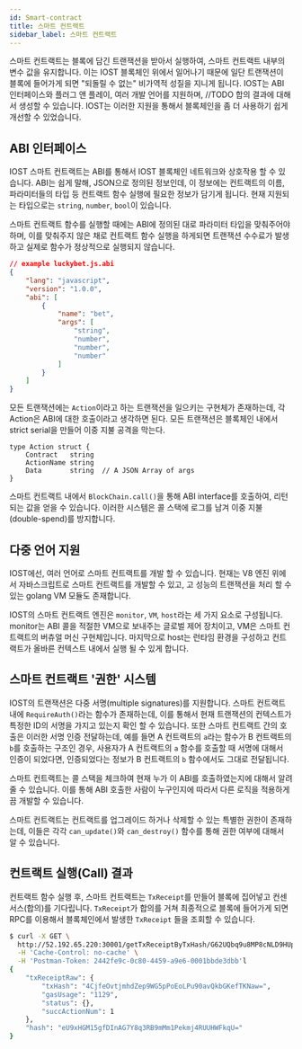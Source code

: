 ```yaml
---
id: Smart-contract
title: 스마트 컨트랙트
sidebar_label: 스마트 컨트랙트
---
```

스마트 컨트랙트는 블록에 담긴 트랜잭션을 받아서 실행하여, 스마트 컨트랙트 내부의 변수 값을 유지합니다. 이는 IOST 블록체인 위에서 일어나기 때문에 일단 트랜잭션이 블록에 들어가게 되면 "되돌릴 수 없는" 비가역적 성질을 지니게 됩니다. IOST는 ABI 인터페이스와 플러그 앤 플레이, 여러 개발 언어를 지원하며, //TODO 합의 결과에 대해서 생성할 수 있습니다. IOST는 이러한 지원을 통해서 블록체인을 좀 더 사용하기 쉽게 개선할 수 있었습니다.

## ABI 인터페이스
IOST 스마트 컨트랙트는 ABI를 통해서 IOST 블록체인 네트워크와 상호작용 할 수 있습니다. ABI는 쉽게 말해, JSON으로 정의된 정보인데, 이 정보에는 컨트랙트의 이름, 파라미터들의 타입 등 컨트랙트 함수 실행에 필요한 정보가 담기게 됩니다. 현재 지원되는 타입으로는 `string`, `number`, `bool`이 있습니다.

스마트 컨트랙트 함수를 실행할 때에는 ABI에 정의된 대로 파라미터 타입을 맞춰주어야 하며, 이를 맞춰주지 않은 채로 컨트랙트 함수 실행을 하게되면 트랜잭션 수수료가 발생하고 실제로 함수가 정상적으로 실행되지 않습니다.

```json
// example luckybet.js.abi
{
    "lang": "javascript",
    "version": "1.0.0",
    "abi": [
        {
            "name": "bet",
            "args": [
                "string",
                "number",
                "number",
                "number"
            ]
        }
    ]
}
```

모든 트랜잭션에는 `Action`이라고 하는 트랜잭션을 일으키는 구현체가 존재하는데, 각 Action은 ABI에 대한 호출이라고 생각하면 된다. 모든 트랜잭션은 블록체인 내에서 strict serial을 만들어 이중 지불 공격을 막는다.

```golang
type Action struct {
	Contract   string  
	ActionName string
	Data       string  // A JSON Array of args
}
```

스마트 컨트랙트 내에서 `BlockChain.call()`을 통해 ABI interface를 호출하여, 리턴되는 값을 얻을 수 있습니다. 이러한 시스템은 콜 스택에 로그를 남겨 이중 지불(double-spend)를 방지합니다.

## 다중 언어 지원
IOST에선, 여러 언어로 스마트 컨트랙트를 개발 할 수 있습니다. 현재는 V8 엔진 위에서 자바스크립트로 스마트 컨트랙트를 개발할 수 있고, 고 성능의 트랜잭션을 처리 할 수 있는 golang VM 모듈도 존재합니다.

IOST의 스마트 컨트랙트 엔진은 `monitor`, `VM`, `host`라는 세 가지 요소로 구성됩니다. monitor는 ABI 콜을 적절한 VM으로 보내주는 글로벌 제어 장치이고, VM은 스마트 컨트랙트의 버츄얼 머신 구현체입니다. 마지막으로 host는 런타임 환경을 구성하고 컨트랙트가 올바른 컨텍스트 내에서 실행 될 수 있게 합니다.

## 스마트 컨트랙트 '권한' 시스템
IOST의 트랜잭션은 다중 서명(multiple signatures)를 지원합니다. 스마트 컨트랙트 내에 `RequireAuth()`라는 함수가 존재하는데, 이를 통해서 현재 트랜잭션의 컨텍스트가 특정한 ID의 서명을 가지고 있는지 확인 할 수 있습니다. 또한 스마트 컨트랙트 간의 호출은 이러한 서명 인증 전달하는데, 예를 들면 A 컨트랙트의 `a`라는 함수가 B 컨트랙트의 `b`를 호출하는 구조인 경우, 사용자가 A 컨트랙트의 `a` 함수를 호출할 때 서명에 대해서 인증이 되었다면, 인증되었다는 정보가 B 컨트랙트의 `b` 함수에서도 그대로 전달됩니다.

스마트 컨트랙트는 콜 스택을 체크하여 현재 누가 이 ABI를 호출하였는지에 대해서 알려줄 수 있습니다. 이를 통해 ABI 호출한 사람이 누구인지에 따라서 다른 로직을 적용하게끔 개발할 수 있습니다.

스마트 컨트랙트는 컨트랙트를 업그레이드 하거나 삭제할 수 있는 특별한 권한이 존재하는데, 이들은 각각 `can_update()`와 `can_destroy()` 함수를 통해 권한 여부에 대해서 알 수 있습니다.

## 컨트랙트 실행(Call) 결과
컨트랙트 함수 실행 후, 스마트 컨트랙트는 `TxReceipt`를 만들어 블록에 집어넣고 컨센서스(합의)를 기다립니다. `TxReceipt`가 합의를 거쳐 최종적으로 블록에 들어가게 되면 RPC를 이용해서 블록체인에서 발생한 `TxReceipt` 들을 조회할 수 있습니다.

```sh
$ curl -X GET \
  http://52.192.65.220:30001/getTxReceiptByTxHash/G62UQbq9u8MP8cNLD9HUpMFtstTvRUAJ4avzKiAJc86f \
  -H 'Cache-Control: no-cache' \
  -H 'Postman-Token: 2442fe9c-0c80-4459-a9e6-0001bbde3dbb'l
{
    "txReceiptRaw": {
        "txHash": "4CjfeOvtjmhdZep9WG5pPoEoLPu90avQkbGKefTKNaw=",
        "gasUsage": "1129",
        "status": {},
        "succActionNum": 1
    },
    "hash": "eU9xHGM15gfDInAG7Y8q3RB9mMm1Pekmj4RUUHWFkqU="
}

```
